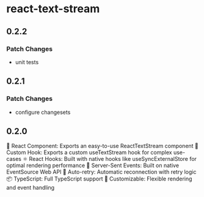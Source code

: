 # react-text-stream

## 0.2.2

### Patch Changes

- unit tests

## 0.2.1

### Patch Changes

- configure changesets

## 0.2.0

🚀 React Component: Exports an easy-to-use ReactTextStream component
🎣 Custom Hook: Exports a custom useTextStream hook for complex use-cases
⚛️ React Hooks: Built with native hooks like useSyncExternalStore for optimal rendering performance
📡 Server-Sent Events: Built on native EventSource Web API
🔄 Auto-retry: Automatic reconnection with retry logic
📦 TypeScript: Full TypeScript support
🎨 Customizable: Flexible rendering and event handling

